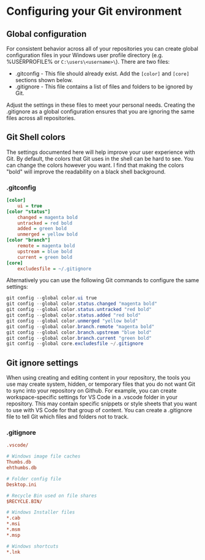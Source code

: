 # Configuring your Git environment

## Global configuration

For consistent behavior across all of your repositories you can create global configuration files in
your Windows user profile directory (e.g. %USERPROFILE% or `C:\users\<username>\`). There are two
files:
- .gitconfig - This file should already exist. Add the `[color]` and `[core]` sections shown below.
- .gitignore - This file contains a list of files and folders to be ignored by Git.

Adjust the settings in these files to meet your personal needs. Creating the .gitignore as a global
configuration ensures that you are ignoring the same files across all repositories.

## Git Shell colors

The settings documented here will help improve your user experience with Git. By default, the colors
that Git uses in the shell can be hard to see. You can change the colors however you want. I find
that making the colors "bold" will improve the readability on a black shell background.

### .gitconfig

```ini
[color]
    ui = true
[color "status"]
    changed = magenta bold
    untracked = red bold
    added = green bold
    unmerged = yellow bold
[color "branch"]
    remote = magenta bold
    upstream = blue bold
    current = green bold
[core]
    excludesfile = ~/.gitignore
```

Alternatively you can use the following Git commands to configure the same settings:

```powershell
git config --global color.ui true
git config --global color.status.changed "magenta bold"
git config --global color.status.untracked "red bold"
git config --global color.status.added "red bold"
git config --global color.unmerged "yellow bold"
git config --global color.branch.remote "magenta bold"
git config --global color.branch.upstream "blue bold"
git config --global color.branch.current "green bold"
git config --global core.excludesfile ~/.gitignore
```

## Git ignore settings

When using creating and editing content in your repository, the tools you use may create system,
hidden, or temporary files that you do not want Git to sync into your repository on Github. For
example, you can create workspace-specific settings for VS Code in a .vscode folder in your
repository. This may contain specific snippets or style sheets that you want to use with VS Code for
that group of content. You can create a .gitignore file to tell Git which files and folders not to
track.

### .gitignore

```ini
.vscode/

# Windows image file caches
Thumbs.db
ehthumbs.db

# Folder config file
Desktop.ini

# Recycle Bin used on file shares
$RECYCLE.BIN/

# Windows Installer files
*.cab
*.msi
*.msm
*.msp

# Windows shortcuts
*.lnk
```